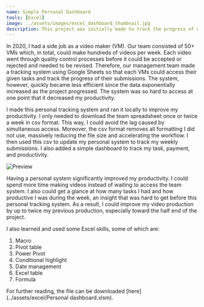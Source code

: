 ```yaml
---
name: Simple Personal Dashboard
tools: [Excel]
image: ../assets/images/excel_dashboard_thumbnail.jpg
description: This project was initially made to track the progress of one of my side jobs. The dashboard was later added as a quick evaluation of my performance.
---
```


In 2020, I had a side job as a video maker (VM). Our team consisted of 50+ VMs which, in total, could make hundreds of videos per week. Each video went through quality control processes before it could be accepted or rejected and needed to be revised. Therefore, our management team made a tracking system using Google Sheets so that each VMs could access their given tasks and track the progress of their submissions. The system, however, quickly became less efficient since the data exponentially increased as the project progressed. The system was so hard to access at one point that it decreased my productivity.

I made this personal tracking system and ran it locally to improve my productivity. I only needed to download the team spreadsheet once or twice a week in csv format. This way, I could avoid the lag caused by simultaneous access. Moreover, the csv format removes all formatting I did not use, massively reducing the file size and accelerating the workflow. I then used this csv to update my personal system to track my weekly submissions. I also added a simple dashboard to track my task, payment, and productivity.

![Preview](../assets/gif/personal-dashboard.gif)

Having a personal system significantly improved my productivity. I could spend more time making videos instead of waiting to access the team system. I also could get a glance at how many tasks I had and how productive I was during the week, an insight that was hard to get before this personal tracking system. As a result, I could improve my video production by up to twice my previous production, especially toward the half end of the project.

I also learned and used some Excel skills, some of which are:
1. Macro
1. Pivot table
1. Power Pivot
1. Conditional highlight
1. Date management
1. Excel table
1. Formula

For further reading, the file can be downloaded [here](../assets/excel/Personal dashboard.xlsm).

